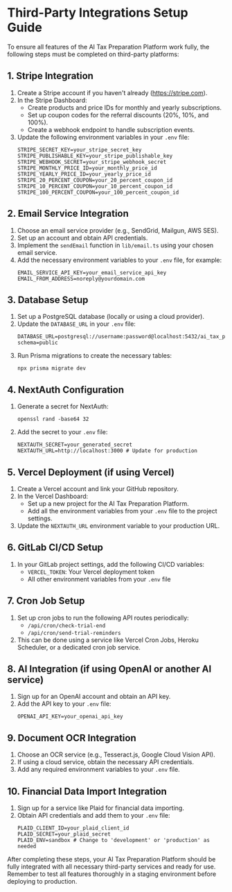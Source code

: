 # Third-Party Integrations Setup Guide

To ensure all features of the AI Tax Preparation Platform work fully, the following steps must be completed on third-party platforms:

## 1. Stripe Integration

1. Create a Stripe account if you haven't already (https://stripe.com).
2. In the Stripe Dashboard:
   - Create products and price IDs for monthly and yearly subscriptions.
   - Set up coupon codes for the referral discounts (20%, 10%, and 100%).
   - Create a webhook endpoint to handle subscription events.
3. Update the following environment variables in your `.env` file:
   ```
   STRIPE_SECRET_KEY=your_stripe_secret_key
   STRIPE_PUBLISHABLE_KEY=your_stripe_publishable_key
   STRIPE_WEBHOOK_SECRET=your_stripe_webhook_secret
   STRIPE_MONTHLY_PRICE_ID=your_monthly_price_id
   STRIPE_YEARLY_PRICE_ID=your_yearly_price_id
   STRIPE_20_PERCENT_COUPON=your_20_percent_coupon_id
   STRIPE_10_PERCENT_COUPON=your_10_percent_coupon_id
   STRIPE_100_PERCENT_COUPON=your_100_percent_coupon_id
   ```

## 2. Email Service Integration

1. Choose an email service provider (e.g., SendGrid, Mailgun, AWS SES).
2. Set up an account and obtain API credentials.
3. Implement the `sendEmail` function in `lib/email.ts` using your chosen email service.
4. Add the necessary environment variables to your `.env` file, for example:
   ```
   EMAIL_SERVICE_API_KEY=your_email_service_api_key
   EMAIL_FROM_ADDRESS=noreply@yourdomain.com
   ```

## 3. Database Setup

1. Set up a PostgreSQL database (locally or using a cloud provider).
2. Update the `DATABASE_URL` in your `.env` file:
   ```
   DATABASE_URL=postgresql://username:password@localhost:5432/ai_tax_prep?schema=public
   ```
3. Run Prisma migrations to create the necessary tables:
   ```
   npx prisma migrate dev
   ```

## 4. NextAuth Configuration

1. Generate a secret for NextAuth:
   ```
   openssl rand -base64 32
   ```
2. Add the secret to your `.env` file:
   ```
   NEXTAUTH_SECRET=your_generated_secret
   NEXTAUTH_URL=http://localhost:3000 # Update for production
   ```

## 5. Vercel Deployment (if using Vercel)

1. Create a Vercel account and link your GitHub repository.
2. In the Vercel Dashboard:
   - Set up a new project for the AI Tax Preparation Platform.
   - Add all the environment variables from your `.env` file to the project settings.
3. Update the `NEXTAUTH_URL` environment variable to your production URL.

## 6. GitLab CI/CD Setup

1. In your GitLab project settings, add the following CI/CD variables:
   - `VERCEL_TOKEN`: Your Vercel deployment token
   - All other environment variables from your `.env` file

## 7. Cron Job Setup

1. Set up cron jobs to run the following API routes periodically:
   - `/api/cron/check-trial-end`
   - `/api/cron/send-trial-reminders`
2. This can be done using a service like Vercel Cron Jobs, Heroku Scheduler, or a dedicated cron job service.

## 8. AI Integration (if using OpenAI or another AI service)

1. Sign up for an OpenAI account and obtain an API key.
2. Add the API key to your `.env` file:
   ```
   OPENAI_API_KEY=your_openai_api_key
   ```

## 9. Document OCR Integration

1. Choose an OCR service (e.g., Tesseract.js, Google Cloud Vision API).
2. If using a cloud service, obtain the necessary API credentials.
3. Add any required environment variables to your `.env` file.

## 10. Financial Data Import Integration

1. Sign up for a service like Plaid for financial data importing.
2. Obtain API credentials and add them to your `.env` file:
   ```
   PLAID_CLIENT_ID=your_plaid_client_id
   PLAID_SECRET=your_plaid_secret
   PLAID_ENV=sandbox # Change to 'development' or 'production' as needed
   ```

After completing these steps, your AI Tax Preparation Platform should be fully integrated with all necessary third-party services and ready for use. Remember to test all features thoroughly in a staging environment before deploying to production.